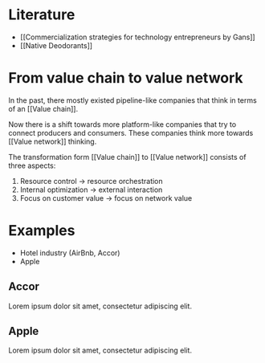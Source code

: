 # Literature
- [[Commercialization strategies for technology entrepreneurs by Gans]]
- [[Native Deodorants]]
# From value chain to value network
In the past, there mostly existed pipeline-like companies that think in terms of an [[Value chain]]. 

Now there is a shift towards more platform-like companies that try to connect producers and consumers. These companies think more towards [[Value network]] thinking. 

The transformation form [[Value chain]] to [[Value network]] consists of three aspects:
1. Resource control $\rightarrow$ resource orchestration
2. Internal optimization $\rightarrow$ external interaction
3. Focus on customer value $\rightarrow$ focus on network value
# Examples
- Hotel industry (AirBnb, Accor)
- Apple
## Accor
Lorem ipsum dolor sit amet, consectetur adipiscing elit.
## Apple
Lorem ipsum dolor sit amet, consectetur adipiscing elit.